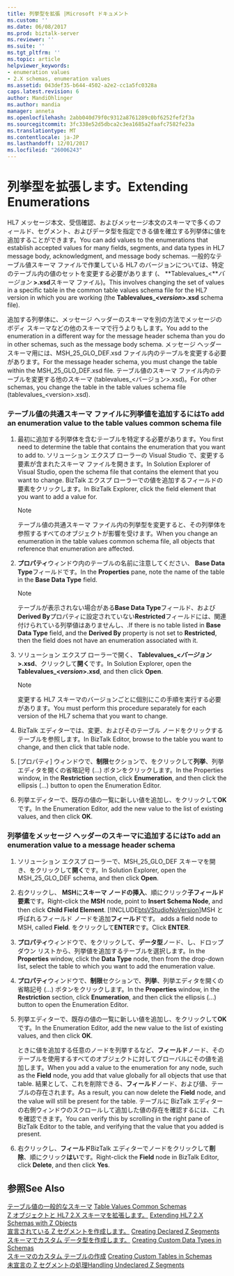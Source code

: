 ```yaml
---
title: 列挙型を拡張 |Microsoft ドキュメント
ms.custom: ''
ms.date: 06/08/2017
ms.prod: biztalk-server
ms.reviewer: ''
ms.suite: ''
ms.tgt_pltfrm: ''
ms.topic: article
helpviewer_keywords:
- enumeration values
- 2.X schemas, enumeration values
ms.assetid: 043def35-b644-4502-a2e2-cc1a5fc0328a
caps.latest.revision: 6
author: MandiOhlinger
ms.author: mandia
manager: anneta
ms.openlocfilehash: 2abb040d79f0c9312a8761289c0bf6252fef2f3a
ms.sourcegitcommit: 3fc338e52d5dbca2c3ea1685a2faafc7582fe23a
ms.translationtype: MT
ms.contentlocale: ja-JP
ms.lasthandoff: 12/01/2017
ms.locfileid: "26006243"
---
```

# <a name="extending-enumerations"></a><span data-ttu-id="52e53-102">列挙型を拡張します。</span><span class="sxs-lookup"><span data-stu-id="52e53-102">Extending Enumerations</span></span>
<span data-ttu-id="52e53-103">HL7 メッセージ本文、受信確認、およびメッセージ本文のスキーマで多くのフィールド、セグメント、およびデータ型を指定できる値を確立する列挙体に値を追加することができます。</span><span class="sxs-lookup"><span data-stu-id="52e53-103">You can add values to the enumerations that establish accepted values for many fields, segments, and data types in HL7 message body, acknowledgment, and message body schemas.</span></span> <span data-ttu-id="52e53-104">一般的なテーブル値スキーマ ファイルで作業している HL7 のバージョンについては、特定のテーブル内の値のセットを変更する必要があります (、 **Tablevalues_\<***バージョン* **\>.xsd**スキーマ ファイル)。</span><span class="sxs-lookup"><span data-stu-id="52e53-104">This involves changing the set of values in a specific table in the common table values schema file for the HL7 version in which you are working (the **Tablevalues_\<***version***\>.xsd** schema file).</span></span>  
  
 <span data-ttu-id="52e53-105">追加する列挙体に、メッセージ ヘッダーのスキーマを別の方法でメッセージのボディ スキーマなどの他のスキーマで行うよりもします。</span><span class="sxs-lookup"><span data-stu-id="52e53-105">You add to the enumeration in a different way for the message header schema than you do in other schemas, such as the message body schema.</span></span> <span data-ttu-id="52e53-106">メッセージ ヘッダー スキーマ用には、MSH_25_GLO_DEF.xsd ファイル内のテーブルを変更する必要があります。</span><span class="sxs-lookup"><span data-stu-id="52e53-106">For the message header schema, you must change the table within the MSH_25_GLO_DEF.xsd file.</span></span> <span data-ttu-id="52e53-107">テーブル値のスキーマ ファイル内のテーブルを変更する他のスキーマ (tablevalues_\<バージョン\>.xsd)。</span><span class="sxs-lookup"><span data-stu-id="52e53-107">For other schemas, you change the table in the table values schema file (tablevalues_\<version\>.xsd).</span></span>  
  
### <a name="to-add-an-enumeration-value-to-the-table-values-common-schema-file"></a><span data-ttu-id="52e53-108">テーブル値の共通スキーマ ファイルに列挙値を追加するには</span><span class="sxs-lookup"><span data-stu-id="52e53-108">To add an enumeration value to the table values common schema file</span></span>  
  
1.  <span data-ttu-id="52e53-109">最初に追加する列挙体を含むテーブルを特定する必要があります。</span><span class="sxs-lookup"><span data-stu-id="52e53-109">You first need to determine the table that contains the enumeration that you want to add to.</span></span> <span data-ttu-id="52e53-110">ソリューション エクスプ ローラーの Visual Studio で、変更する要素が含まれたスキーマ ファイルを開きます。</span><span class="sxs-lookup"><span data-stu-id="52e53-110">In Solution Explorer of Visual Studio, open the schema file that contains the element that you want to change.</span></span> <span data-ttu-id="52e53-111">BizTalk エクスプ ローラーでの値を追加するフィールドの要素をクリックします。</span><span class="sxs-lookup"><span data-stu-id="52e53-111">In BizTalk Explorer, click the field element that you want to add a value for.</span></span>  
  
    > [!NOTE]
    >  <span data-ttu-id="52e53-112">テーブル値の共通スキーマ ファイル内の列挙型を変更すると、その列挙体を参照するすべてのオブジェクトが影響を受けます。</span><span class="sxs-lookup"><span data-stu-id="52e53-112">When you change an enumeration in the table values common schema file, all objects that reference that enumeration are affected.</span></span>  
  
2.  <span data-ttu-id="52e53-113">**プロパティ**ウィンドウ内のテーブルの名前に注意してください、 **Base Data Type**フィールドです。</span><span class="sxs-lookup"><span data-stu-id="52e53-113">In the **Properties** pane, note the name of the table in the **Base Data Type** field.</span></span>  
  
    > [!NOTE]
    >  <span data-ttu-id="52e53-114">テーブルが表示されない場合がある**Base Data Type**フィールド、および**Derived By**プロパティに設定されていない**Restricted**フィールドには、関連付けられている列挙値はありませんし、.</span><span class="sxs-lookup"><span data-stu-id="52e53-114">If there is no table listed in **Base Data Type** field, and the **Derived By** property is not set to **Restricted**, then the field does not have an enumeration associated with it.</span></span>  
  
3.  <span data-ttu-id="52e53-115">ソリューション エクスプ ローラーで開く、 **Tablevalues_\<***バージョン***\>.xsd**、クリックして**開く**です。</span><span class="sxs-lookup"><span data-stu-id="52e53-115">In Solution Explorer, open the **Tablevalues_\<***version***\>.xsd**, and then click **Open**.</span></span>  
  
    > [!NOTE]
    >  <span data-ttu-id="52e53-116">変更する HL7 スキーマのバージョンごとに個別にこの手順を実行する必要があります。</span><span class="sxs-lookup"><span data-stu-id="52e53-116">You must perform this procedure separately for each version of the HL7 schema that you want to change.</span></span>  
  
4.  <span data-ttu-id="52e53-117">BizTalk エディターでは、変更、およびそのテーブル ノードをクリックするテーブルを参照します。</span><span class="sxs-lookup"><span data-stu-id="52e53-117">In BizTalk Editor, browse to the table you want to change, and then click that table node.</span></span>  
  
5.  <span data-ttu-id="52e53-118">[プロパティ] ウィンドウで、**制限**セクションで、をクリックして**列挙**、列挙エディタを開くの省略記号 (...) ボタンをクリックします。</span><span class="sxs-lookup"><span data-stu-id="52e53-118">In the Properties window, in the **Restriction** section, click **Enumeration**, and then click the ellipsis (…) button to open the Enumeration Editor.</span></span>  
  
6.  <span data-ttu-id="52e53-119">列挙エディターで、既存の値の一覧に新しい値を追加し、をクリックして**OK**です。</span><span class="sxs-lookup"><span data-stu-id="52e53-119">In the Enumeration Editor, add the new value to the list of existing values, and then click **OK**.</span></span>  
  
### <a name="to-add-an-enumeration-value-to-a-message-header-schema"></a><span data-ttu-id="52e53-120">列挙値をメッセージ ヘッダーのスキーマに追加するには</span><span class="sxs-lookup"><span data-stu-id="52e53-120">To add an enumeration value to a message header schema</span></span>  
  
1.  <span data-ttu-id="52e53-121">ソリューション エクスプ ローラーで、MSH_25_GLO_DEF スキーマを開き、をクリックして**開く**です。</span><span class="sxs-lookup"><span data-stu-id="52e53-121">In Solution Explorer, open the MSH_25_GLO_DEF schema, and then click **Open**.</span></span>  
  
2.  <span data-ttu-id="52e53-122">右クリックし、 **MSH**に**スキーマ ノードの挿入**、順にクリック**子フィールド要素**です。</span><span class="sxs-lookup"><span data-stu-id="52e53-122">Right-click the **MSH** node, point to **Insert Schema Node**, and then click **Child Field Element**.</span></span> [!INCLUDE[btsVStudioNoVersion](../../includes/btsvstudionoversion-md.md)]<span data-ttu-id="52e53-123">MSH と呼ばれるフィールド ノードを追加**フィールド**です。</span><span class="sxs-lookup"><span data-stu-id="52e53-123"> adds a field node to MSH, called **Field**.</span></span> <span data-ttu-id="52e53-124">をクリックして**ENTER**です。</span><span class="sxs-lookup"><span data-stu-id="52e53-124">Click **ENTER**.</span></span>  
  
3.  <span data-ttu-id="52e53-125">**プロパティ**ウィンドウで、をクリックして、**データ型**ノード、し、ドロップダウン リストから、列挙値を追加するテーブルを選択します。</span><span class="sxs-lookup"><span data-stu-id="52e53-125">In the **Properties** window, click the **Data Type** node, then from the drop-down list, select the table to which you want to add the enumeration value.</span></span>  
  
4.  <span data-ttu-id="52e53-126">**プロパティ**ウィンドウで、**制限**セクションで、**列挙**、列挙エディタを開くの省略記号 (...) ボタンをクリックします。</span><span class="sxs-lookup"><span data-stu-id="52e53-126">In the **Properties** window, in the **Restriction** section, click **Enumeration**, and then click the ellipsis (…) button to open the Enumeration Editor.</span></span>  
  
5.  <span data-ttu-id="52e53-127">列挙エディターで、既存の値の一覧に新しい値を追加し、をクリックして**OK**です。</span><span class="sxs-lookup"><span data-stu-id="52e53-127">In the Enumeration Editor, add the new value to the list of existing values, and then click **OK**.</span></span>  
  
     <span data-ttu-id="52e53-128">ときに値を追加する任意のノードを列挙するなど、**フィールド**ノード、そのテーブルを使用するすべてのオブジェクトに対してグローバルにその値を追加します。</span><span class="sxs-lookup"><span data-stu-id="52e53-128">When you add a value to the enumeration for any node, such as the **Field** node, you add that value globally for all objects that use that table.</span></span> <span data-ttu-id="52e53-129">結果として、これを削除できる、**フィールド**ノード、および値、テーブルの存在されます。</span><span class="sxs-lookup"><span data-stu-id="52e53-129">As a result, you can now delete the **Field** node, and the value will still be present for the table.</span></span> <span data-ttu-id="52e53-130">テーブルに BizTalk エディターの右側ウィンドウのスクロールして追加した値の存在を確認するには、これを確認できます。</span><span class="sxs-lookup"><span data-stu-id="52e53-130">You can verify this by scrolling in the right pane of BizTalk Editor to the table, and verifying that the value that you added is present.</span></span>  
  
6.  <span data-ttu-id="52e53-131">右クリックし、**フィールド**BizTalk エディターでノードをクリックして**削除**、順にクリック**はい**です。</span><span class="sxs-lookup"><span data-stu-id="52e53-131">Right-click the **Field** node in BizTalk Editor, click **Delete**, and then click **Yes**.</span></span>  
  
## <a name="see-also"></a><span data-ttu-id="52e53-132">参照</span><span class="sxs-lookup"><span data-stu-id="52e53-132">See Also</span></span>  
 <span data-ttu-id="52e53-133">[テーブル値の一般的なスキーマ](../../adapters-and-accelerators/accelerator-hl7/table-values-common-schemas.md) </span><span class="sxs-lookup"><span data-stu-id="52e53-133">[Table Values Common Schemas](../../adapters-and-accelerators/accelerator-hl7/table-values-common-schemas.md) </span></span>  
 <span data-ttu-id="52e53-134">[Z オブジェクトと HL7 2.X スキーマを拡張します。](../../adapters-and-accelerators/accelerator-hl7/extending-hl7-2-x-schemas-with-z-objects.md) </span><span class="sxs-lookup"><span data-stu-id="52e53-134">[Extending HL7 2.X Schemas with Z Objects](../../adapters-and-accelerators/accelerator-hl7/extending-hl7-2-x-schemas-with-z-objects.md) </span></span>  
 <span data-ttu-id="52e53-135">[宣言されている Z セグメントを作成します。](../../adapters-and-accelerators/accelerator-hl7/creating-declared-z-segments.md) </span><span class="sxs-lookup"><span data-stu-id="52e53-135">[Creating Declared Z Segments](../../adapters-and-accelerators/accelerator-hl7/creating-declared-z-segments.md) </span></span>  
 <span data-ttu-id="52e53-136">[スキーマでカスタム データ型を作成します。](../../adapters-and-accelerators/accelerator-hl7/creating-custom-data-types-in-schemas.md) </span><span class="sxs-lookup"><span data-stu-id="52e53-136">[Creating Custom Data Types in Schemas](../../adapters-and-accelerators/accelerator-hl7/creating-custom-data-types-in-schemas.md) </span></span>  
 <span data-ttu-id="52e53-137">[スキーマのカスタム テーブルの作成](../../adapters-and-accelerators/accelerator-hl7/creating-custom-tables-in-schemas.md) </span><span class="sxs-lookup"><span data-stu-id="52e53-137">[Creating Custom Tables in Schemas](../../adapters-and-accelerators/accelerator-hl7/creating-custom-tables-in-schemas.md) </span></span>  
 [<span data-ttu-id="52e53-138">未宣言の Z セグメントの処理</span><span class="sxs-lookup"><span data-stu-id="52e53-138">Handling Undeclared Z Segments</span></span>](../../adapters-and-accelerators/accelerator-hl7/handling-undeclared-z-segments.md)
